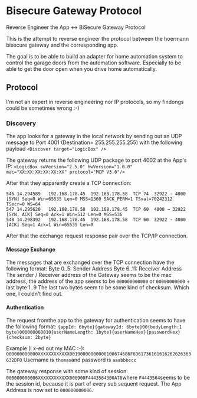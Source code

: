 # Bisecure Gateway Protocol
Reverse Engineer the App &lt;-> BiSecure Gateway Protocol

This is the attempt to reverse engineer the protocol between the hoermann bisecure gateway and the corresponding app.

The goal is to be able to build an adapter for home automation system to control the garage doors from the automation software. Especially to be able to get the door open when you drive home automatically.

## Protocol
I'm not an expert in reverse engineering nor IP protocols, so my findongs could be sometimes wrong :-)

### Discovery
The app looks for a gateway in the local network by sending out an UDP message to Port 4001 (Destination= 255.255.255.255) with the following payload `<Discover target="LogicBox" />`

The gateway returns the following UDP package to port 4002 at the App's IP:
`<LogicBox swVersion="2.5.0" hwVersion="1.0.0" mac="XX:XX:XX:XX:XX:XX" protocol="MCP V3.0"/>`

After that they apparently create a TCP connection:
```
546	14.294589	192.168.178.45	192.168.178.58	TCP	74	32922 → 4000 [SYN] Seq=0 Win=65535 Len=0 MSS=1360 SACK_PERM=1 TSval=70242312 TSecr=0 WS=64
547	14.295620	192.168.178.58	192.168.178.45	TCP	60	4000 → 32922 [SYN, ACK] Seq=0 Ack=1 Win=512 Len=0 MSS=536
548	14.298392	192.168.178.45	192.168.178.58	TCP	60	32922 → 4000 [ACK] Seq=1 Ack=1 Win=65535 Len=0
```
After that the exchange request response pair over the TCP/IP connection. 

#### Message Exchange
The messages that are exchanged over the TCP connection have the following format:
Byte 0..5: Sender Address 
Byte 6..11: Receiver Address
The sender / Receiver address of the Gateway seems to be the mac address, the address of the app seems to be `000000000000` or `00000000000` + last byte 1..9
The last two bytes seem to be some kind of checksum. Which one, I couldn't find out.

#### Authentication
The request fromthe app to the gateway for authentication seems to have the following format:
`{appId: 6byte}{gatewayId: 6byte}00{bodyLength:1 byte}000000000010{userNameLength: 1byte}{userNameHex}{passwordHex}{checksum: 2byte}`

Example (I x-ed out my MAC :-):
`000000000000XXXXXXXXXXXX00190000000000100674686F6D61736161616262626363632DF0`
Username is `thomas`and password is `aaabbbccc`

The gateway response with some kind of session:
`000000000006XXXXXXXXXXXX000900F4443564300A78`where `F4443564`seems to be the session id, because it is part of every sub sequent request. The App Address is now set to `000000000006`.
